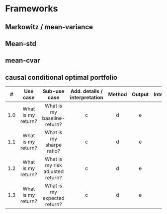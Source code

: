 

# Frameworks


## Markowitz / mean-variance

## Mean-std

## mean-cvar

## causal conditional optimal portfolio

| # | Use case | Sub-use case | Add. details / interpretation | Method |  Output | Interpretation | Questions | Notes |
|-  |:-:                 |:-:                               |:-:|:-:|:-:|:-:|:-:|:-:|
|1.0| What is my return? | What is my baseline-return?      | c | d | e | f | g | h |
|1.1| What is my return? | What is my sharpe ratio?         | c | d | e | f | g | h |
|1.2| What is my return? | What is my risk adjusted return? | c | d | e | f | g | h |
|1.3| What is my return? | What is my expected return?      | c | d | e | f | g | h |
